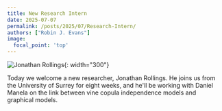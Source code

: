```yaml
---
title: New Research Intern
date: 2025-07-07
permalink: /posts/2025/07/Research-Intern/
authors: ["Robin J. Evans"]
image:
  focal_point: 'top'
---
```


![Jonathan Rollings]({{site.baseurl}}/images/jono3.jpg){: width="300"}

Today we welcome a new researcher, Jonathan Rollings.  He joins us from the 
University of Surrey for eight weeks, and he'll be working with Daniel Manela 
on the link between vine copula independence models and graphical models.
